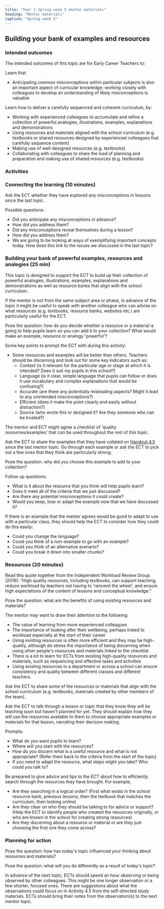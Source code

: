 ```yaml
---
title: "Year 1 Spring week 5 mentor materials"
heading: "Mentor materials"
caption: "Spring week 5"
---
```


## Building your bank of examples and resources

### Intended outcomes

The intended outcomes of this topic are for Early Career Teachers to:

Learn that:

- Anticipating common misconceptions within particular subjects is also an important aspect of curricular knowledge; working closely with colleagues to develop an understanding of likely misconceptions is valuable

Learn how to deliver a carefully sequenced and coherent curriculum, by:

- Working with experienced colleagues to accumulate and refine a collection of powerful analogies, illustrations, examples, explanations and demonstrations
- Using resources and materials aligned with the school curriculum (e.g. textbooks or shared resources designed by experienced colleagues that carefully sequence content)
- Making use of well-designed resources (e.g. textbooks)
- Collaborating with colleagues to share the load of planning and preparation and making use of shared resources (e.g. textbooks)

### Activities

### Connecting the learning (10 minutes)

Ask the ECT whether they have explored any misconceptions in lessons since the last topic.

Possible questions:

- Did you anticipate any misconceptions in advance?
- How did you address them?
- Did any misconceptions reveal themselves during a lesson?
- How did you address them?
- We are going to be looking at ways of exemplifying important concepts today. How does this link to the issues we discussed in the last topic?

### Building your bank of powerful examples, resources and analogies (25 min)

This topic is designed to support the ECT to build up their collection of powerful analogies, illustrations, examples, explanations and demonstrations as well as resource banks that align with the school curriculum.

If the mentor is not from the same subject area or phase, in advance of the topic it might be useful to speak with another colleague who can advise on what resources (e.g. textbooks, resource banks, websites etc.) are particularly useful for the ECT.

Pose the question: how do you decide whether a resource or a material is going to help pupils learn so you can add it to your collection? What would make an example, resource or analogy 'powerful'?

Some key points to prompt the ECT with during this activity:

- Some resources and examples will be better than others. Teachers should be discerning and look out for some key indicators such as:
  - Context (is it relevant for the particular age or stage at which it is intended? Does it suit _my_ pupils in this school?)
  - Language (is it clear, simple language that pupils can follow or does it use vocabulary and complex explanations that would be confusing?)
  - Accurate (are there any potentially misleading aspects? Might it lead to any unintended misconceptions?)
  - Efficient (does it make the point clearly and easily without distraction?)
  - Source (who wrote this or designed it? Are they someone who can be trusted?)

The mentor and ECT might agree a checklist of 'quality resources/examples' that can be used throughout the rest of this topic.

Ask the ECT to share the examples that they have collated on [Handout 4.5](/assets/materials/edt-Block-4-mentor-handout-4.5.pdf) since the last mentor topic. Go through each example or ask the ECT to pick out a few ones that they think are particularly strong.

Pose the question: why did you choose this example to add to your collection?

Follow up questions:

- What is it about the resource that you think will help pupils learn?
- Does it meet all of the criteria that we just discussed?
- Are there any potential misconceptions it could create?
- Would you keep, lose or adapt the example now that we have discussed it?

If there is an example that the mentor agrees would be good to adapt to use with a particular class, they should help the ECT to consider how they could do this easily:

- Could you change the language?
- Could you think of a non-example to go with an example?
- Could you think of an alternative scenario?
- Could you break it down into smaller chunks?

### Resources (20 minutes)

Read this quote together from the Independent Workload Review Group (2016): “High quality resources, including textbooks, can support teaching, reduce workload by teachers not having to 'reinvent the wheel', and ensure high expectations of the content of lessons and conceptual knowledge.”

Pose the question: what are the benefits of using existing resources and materials?

The mentor may want to draw their attention to the following:

- The value of learning from more experienced colleagues
- The importance of looking after their wellbeing, perhaps linked to workload especially at the start of their career
- Using existing resources is often more efficient and they may be high-quality, although do stress the importance of being discerning when using other people's resources and materials linked to the checklist
- There is a lot to learn for ECTs from existing high-quality resources and materials, such as sequencing and effective tasks and activities
- Using existing resources in a department or across a school can ensure consistency and quality between different classes and different teachers.

Ask the ECT to share some of the resources or materials that align with the school curriculum (e.g. textbooks, materials created by other members of the team).

Ask the ECT to talk through a lesson or topic that they know they will be teaching soon but haven't planned for yet. They should explain how they will use the resources available to them to choose appropriate examples or materials for that lesson, narrating their decision making.

Prompts:

- What do you want pupils to learn?
- Where will you start with the resources?
- How do you discern what is a useful resource and what is not appropriate? (Refer them back to the criteria from the start of the topic)
- If you need to adapt the resource, what steps might you take? Who could you talk to?

Be prepared to give advice and tips to the ECT about how to efficiently search through the resources they have brought. For example,

- Are they searching in a logical order? (First what exists in the school resource bank, previous lessons, then the textbook that matches the curriculum, then looking online)
- Are they clear on who they should be talking to for advice or support? (Help the ECT to identify people who created the resources originally, or who are known in the school for creating strong resources)
- Are they discerning about a resource or material or are they just choosing the first one they come across?

### Planning for action

Pose the question: how has today's topic influenced your thinking about resources and materials?

Pose the question: what will you do differently as a result of today's topic?

In advance of the next topic, ECTs should spend an hour observing or being observed by other colleagues. This might be one longer observation or a few shorter, focused ones. There are suggestions about what the observations could focus on in Activity 4.5 from the self-directed study materials. ECTs should bring their notes from the observation(s) to the next mentor topic.

